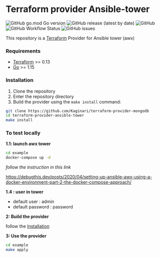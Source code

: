 # Terraform provider Ansible-tower

![GitHub go.mod Go version](https://img.shields.io/github/go-mod/go-version/Kaginari/terraform-provider-ansible-tower?logo=go&style=flat-square)
![GitHub release (latest by date)](https://img.shields.io/github/v/release/Kaginari/terraform-provider-ansible-tower?logo=git&style=flat-square)
![GitHub](https://img.shields.io/github/license/Kaginari/terraform-provider-ansible-tower?color=yellow&style=flat-square)
![GitHub Workflow Status](https://img.shields.io/github/workflow/status/Kaginari/terraform-provider-ansible-tower/golangci?logo=github&style=flat-square)
![GitHub issues](https://img.shields.io/github/issues/Kaginari/terraform-provider-ansible-tower?logo=github&style=flat-square)


This repository is a [Terraform](https://www.terraform.io) Provider for Ansible tower (awx)  
 
### Requirements

- [Terraform](https://www.terraform.io/downloads.html) >= 0.13
- [Go](https://golang.org/doc/install) >= 1.15

### Installation

1. Clone the repository
1. Enter the repository directory
1. Build the provider using the `make install` command:

````bash
git clone https://github.com/Kaginari/terraform-provider-mongodb
cd terraform-provider-ansible-tower
make install
````

### To test locally

**1.1: launch awx tower**


````bash
cd example
docker-compose up -d
````

*follow the instruction in this link*

https://debugthis.dev/posts/2020/04/setting-up-ansible-awx-using-a-docker-environment-part-2-the-docker-compose-approach/


**1.4 :  user in tower**

* default user : admin
* default password : password

**2: Build the provider**

follow the [Installation](#Installation)

**3: Use the provider**

````bash
cd example
make apply
````
